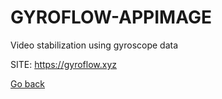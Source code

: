 # GYROFLOW-APPIMAGE
 
 Video stabilization using gyroscope data
 
 SITE: https://gyroflow.xyz

 [Go back](https://portable-linux-apps.github.io/apps.html)
